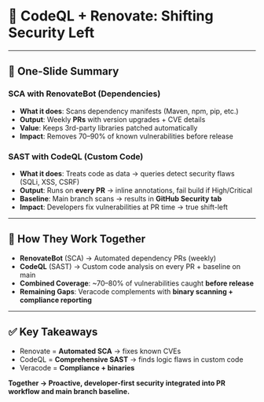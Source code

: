 # 🔐 CodeQL + Renovate: Shifting Security Left

---

## 📌 One-Slide Summary

### **SCA with RenovateBot (Dependencies)**
- **What it does**: Scans dependency manifests (Maven, npm, pip, etc.)
- **Output**: Weekly **PRs** with version upgrades + CVE details
- **Value**: Keeps 3rd-party libraries patched automatically
- **Impact**: Removes 70–90% of known vulnerabilities before release

### **SAST with CodeQL (Custom Code)**
- **What it does**: Treats code as data → queries detect security flaws (SQLi, XSS, CSRF)
- **Output**: Runs on **every PR** → inline annotations, fail build if High/Critical
- **Baseline**: Main branch scans → results in **GitHub Security tab**
- **Impact**: Developers fix vulnerabilities at PR time → true shift-left

---

## 🔎 How They Work Together
- **RenovateBot** (SCA) → Automated dependency PRs (weekly)
- **CodeQL** (SAST) → Custom code analysis on every PR + baseline on main
- **Combined Coverage**: ~70–80% of vulnerabilities caught **before release**
- **Remaining Gaps**: Veracode complements with **binary scanning + compliance reporting**

---

## ✅ Key Takeaways
- Renovate = **Automated SCA** → fixes known CVEs
- CodeQL = **Comprehensive SAST** → finds logic flaws in custom code
- Veracode = **Compliance + binaries**

**Together → Proactive, developer-first security integrated into PR workflow and main branch baseline.**

